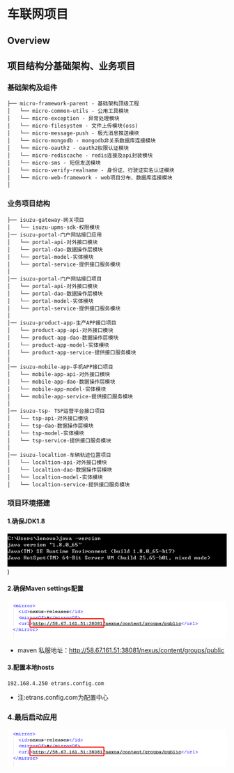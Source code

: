 # 车联网项目

## Overview

## 项目结构分基础架构、业务项目
### 基础架构及组件
```
├── micro-framework-parent - 基础架构顶级工程
│   └── micro-common-utils - 公用工具模块
│   └── micro-exception - 异常处理模块
│   └── micro-filesystem - 文件上传模块(oss)
│   └── micro-message-push - 极光消息推送模块
│   └── micro-mongodb - mongodb非关系数据库连接模块
│   └── micro-oauth2 - oauth2权限认证模块
│   └── micro-rediscache - redis连接及api封装模块
│   └── micro-sms - 短信发送模块
│   └── micro-verify-realname - 身份证、行驶证实名认证模块
│   └── micro-web-framework - web项目分布、数据库连接模块
│
```
### 业务项目结构
```
├── isuzu-gateway-网关项目
│   └── isuzu-upms-sdk-权限模块
│── isuzu-portal-门户网站接口应用
│   └── portal-api-对外接口模块
│   └── portal-dao-数据操作层模块
│   └── portal-model-实体模块
│   └── portal-service-提供接口服务模块
│
│── isuzu-portal-门户网站接口项目
│   └── portal-api-对外接口模块
│   └── portal-dao-数据操作层模块
│   └── portal-model-实体模块
│   └── portal-service-提供接口服务模块
│
│── isuzu-product-app-生产APP接口项目
│   └── product-app-api-对外接口模块
│   └── product-app-dao-数据操作层模块
│   └── product-app-model-实体模块
│   └── product-app-service-提供接口服务模块
│
│── isuzu-mobile-app-手机APP接口项目
│   └── mobile-app-api-对外接口模块
│   └── mobile-app-dao-数据操作层模块
│   └── mobile-app-model-实体模块
│   └── mobile-app-service-提供接口服务模块
│
│── isuzu-tsp- TSP运营平台接口项目
│   └── tsp-api-对外接口模块
│   └── tsp-dao-数据操作层模块
│   └── tsp-model-实体模块
│   └── tsp-service-提供接口服务模块
│
│── isuzu-localtion-车辆轨迹位置项目
│   └── localtion-api-对外接口模块
│   └── localtion-dao-数据操作层模块
│   └── localtion-model-实体模块
│   └── localtion-service-提供接口服务模块
```
### 项目环境搭建
#### 1.确保JDK1.8
![](https://raw.githubusercontent.com/fengbinking/config-repo/master/isuzu/images/jdk.png)
)
#### 2.确保Maven settings配置
![](https://raw.githubusercontent.com/fengbinking/config-repo/master/isuzu/images/maven.png)
* maven 私服地址：http://58.67.161.51:38081/nexus/content/groups/public
#### 3.配置本地hosts
```
192.168.4.250 etrans.config.com
```
* 注:etrans.config.com为配置中心

### 4.最后启动应用
![](https://raw.githubusercontent.com/fengbinking/config-repo/master/isuzu/images/maven.png)
